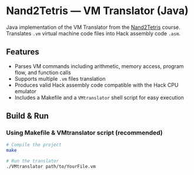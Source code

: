 # Nand2Tetris — VM Translator (Java)

Java implementation of the VM Translator from the [Nand2Tetris](https://www.nand2tetris.org/) course.  
Translates `.vm` virtual machine code files into Hack assembly code `.asm`.

## Features
- Parses VM commands including arithmetic, memory access, program flow, and function calls
- Supports multiple `.vm` files translation
- Produces valid Hack assembly code compatible with the Hack CPU emulator
- Includes a Makefile and a `VMtranslator` shell script for easy execution

## Build & Run

### Using Makefile & VMtranslator script (recommended)
```bash
# Compile the project
make

# Run the translator
./VMtranslator path/to/YourFile.vm

